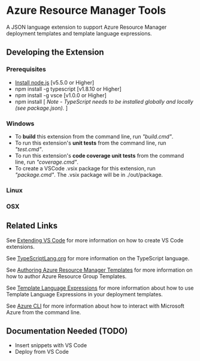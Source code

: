 # Azure Resource Manager Tools
A JSON language extension to support Azure Resource Manager deployment templates and template language expressions.

## Developing the Extension

### Prerequisites
* [Install node.js](https://nodejs.org/en) [v5.5.0 or Higher]
* npm install -g typescript [v1.8.10 or Higher]
* npm install -g vsce [v1.0.0 or Higher]
* npm install [ _Note - TypeScript needs to be installed globally and locally (see package.json)._ ]

### Windows
* To **build** this extension from the command line, run _"build.cmd"_.
* To run this extension's **unit tests** from the command line, run _"test.cmd"_.
* To run this extension's **code coverage unit tests** from the command line, run _"coverage.cmd"_.
* To create a VSCode .vsix package for this extension, run _"package.cmd"_. The .vsix package will be in ./out/package.

### Linux

### OSX

## Related Links
See [Extending VS Code](https://code.visualstudio.com/docs/extensions/overview) for more information on how to create VS Code extensions.

See [TypeScriptLang.org](https://www.typescriptlang.org/) for more information on the TypeScript language.

See [Authoring Azure Resource Manager Templates](https://azure.microsoft.com/en-us/documentation/articles/resource-group-authoring-templates/) for more information on how to author Azure Resource Group Templates. 

See [Template Language Expressions](https://azure.microsoft.com/en-us/documentation/articles/resource-group-template-functions/) for more information about how to use Template Language Expressions in your deployment templates.

See [Azure CLI](https://azure.microsoft.com/en-us/documentation/articles/xplat-cli-azure-resource-manager/) for more information about how to interact with Microsoft Azure from the command line.

## Documentation Needed (TODO)
* Insert snippets with VS Code
* Deploy from VS Code